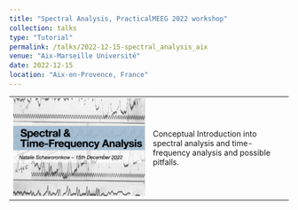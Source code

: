 ```yaml
---
title: "Spectral Analysis, PracticalMEEG 2022 workshop"
collection: talks
type: "Tutorial"
permalink: /talks/2022-12-15-spectral_analysis_aix
venue: "Aix-Marseille Université"
date: 2022-12-15
location: "Aix-en-Provence, France"
---
```


<table style="width: 100%; border-collapse: collapse;">
  <tr>
    <!-- Image cell -->
    <td style="text-align: center; vertical-align: middle; width: 50%;">
      <img src="../images/2022_talk_spec_aix.png" alt="" style="max-width: 100%; height: auto;">
    </td>
    <!-- Text cell -->
    <td style="text-align: left; vertical-align: middle; width: 50%;">
      Conceptual Introduction into spectral analysis and time-frequency analysis and possible pitfalls.
    </td>
  </tr>
</table>